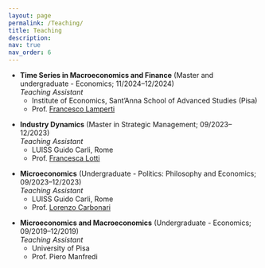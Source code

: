 ```yaml
---
layout: page
permalink: /Teaching/
title: Teaching
description:
nav: true
nav_order: 6
---
```


- **Time Series in Macroeconomics and Finance** (Master and undergraduate - Economics; 11/2024–12/2024)  
  _Teaching Assistant_
  - Institute of Economics, Sant’Anna School of Advanced Studies (Pisa)
  - Prof. <a href="https://www.santannapisa.it/en/francesco-lamperti" target="_blank">Francesco Lamperti</a>

<div style="margin-top:4px;"></div>

- **Industry Dynamics** (Master in Strategic Management; 09/2023–12/2023)  
  _Teaching Assistant_
  - LUISS Guido Carli, Rome
  - Prof. <a href="https://sites.google.com/site/francescalotti/" target="_blank">Francesca Lotti</a>

<div style="margin-top:6px;"></div>

- **Microeconomics** (Undergraduate - Politics: Philosophy and Economics; 09/2023–12/2023)  
  _Teaching Assistant_
  - LUISS Guido Carli, Rome
  - Prof. <a href="https://economia.uniroma2.it/faculty/129/carbonari-lorenzo" target="_blank">Lorenzo Carbonari</a>

<div style="margin-top:6px;"></div>

- **Microeconomics and Macroeconomics** (Undergraduate - Economics; 09/2019–12/2019)  
  _Teaching Assistant_
  - University of Pisa
  - Prof. Piero Manfredi
